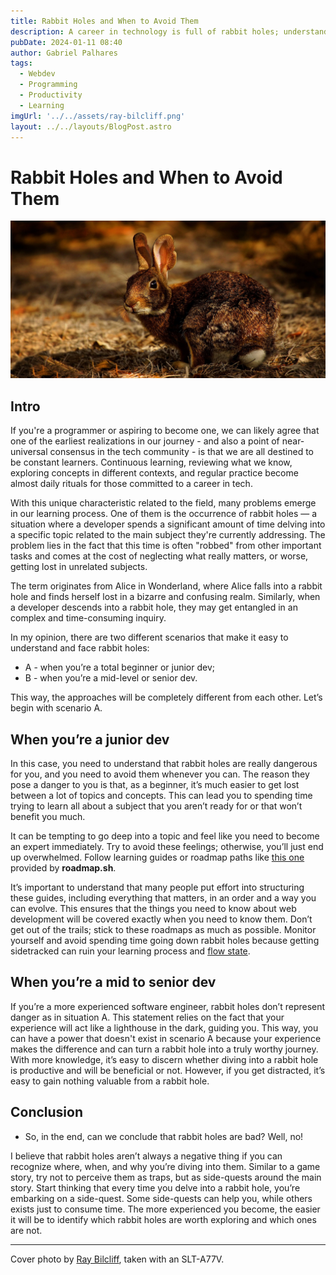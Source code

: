 ```yaml
---
title: Rabbit Holes and When to Avoid Them
description: A career in technology is full of rabbit holes; understand what they are and how to deal with them.
pubDate: 2024-01-11 08:40
author: Gabriel Palhares
tags: 
  - Webdev
  - Programming
  - Productivity
  - Learning
imgUrl: '../../assets/ray-bilcliff.png'
layout: ../../layouts/BlogPost.astro
---
```

# Rabbit Holes and When to Avoid Them

![Blog folder](../../assets/ray-bilcliff.png)

## Intro

If you're a programmer or aspiring to become one, we can likely agree that one of the earliest realizations in our journey - and also a point of near-universal consensus in the tech community - is that we are all destined to be constant learners. Continuous learning, reviewing what we know, exploring concepts in different contexts, and regular practice become almost daily rituals for those committed to a career in tech.

With this unique characteristic related to the field, many problems emerge in our learning process. One of them is the occurrence of rabbit holes — a situation where a developer spends a significant amount of time delving into a specific topic related to the main subject they're currently addressing. The problem lies in the fact that this time is often "robbed" from other important tasks and comes at the cost of neglecting what really matters, or worse, getting lost in unrelated subjects.

The term originates from Alice in Wonderland, where Alice falls into a rabbit hole and finds herself lost in a bizarre and confusing realm. Similarly, when a developer descends into a rabbit hole, they may get entangled in an complex and time-consuming inquiry.

In my opinion, there are two different scenarios that make it easy to understand and face rabbit holes:

- A - when you’re a total beginner or junior dev;
- B - when you’re a mid-level or senior dev.

This way, the approaches will be completely different from each other. Let’s begin with scenario A.

## When you’re a junior dev

In this case, you need to understand that rabbit holes are really dangerous for you, and you need to avoid them whenever you can. The reason they pose a danger to you is that, as a beginner, it’s much easier to get lost between a lot of topics and concepts. This can lead you to spending time trying to learn all about a subject that you aren’t ready for or that won’t benefit you much.

It can be tempting to go deep into a topic and feel like you need to become an expert immediately. Try to avoid these feelings; otherwise, you’ll just end up overwhelmed. Follow learning guides or roadmap paths like [this one](https://roadmap.sh/full-stack) provided by **roadmap.sh**.

It’s important to understand that many people put effort into structuring these guides, including everything that matters, in an order and a way you can evolve. This ensures that the things you need to know about web development will be covered exactly when you need to know them. Don’t get out of the trails; stick to these roadmaps as much as possible. Monitor yourself and avoid spending time going down rabbit holes because getting sidetracked can ruin your learning process and [flow state](https://www.betterup.com/blog/flow-state).

## When you’re a mid to senior dev

If you’re a more experienced software engineer, rabbit holes don’t represent danger as in situation A. This statement relies on the fact that your experience will act like a lighthouse in the dark, guiding you. This way, you can have a power that doesn't exist in scenario A because your experience makes the difference and can turn a rabbit hole into a truly worthy journey. With more knowledge, it’s easy to discern whether diving into a rabbit hole is productive and will be beneficial or not. However, if you get distracted, it’s easy to gain nothing valuable from a rabbit hole.


## Conclusion

- So, in the end, can we conclude that rabbit holes are bad? Well, no!

I believe that rabbit holes aren’t always a negative thing if you can recognize where, when, and why you’re diving into them. Similar to a game story, try not to perceive them as traps, but as side-quests around the main story. Start thinking that every time you delve into a rabbit hole, you’re embarking on a side-quest. Some side-quests can help you, while others exists just to consume time. The more experienced you become, the easier it will be to identify which rabbit holes are worth exploring and which ones are not.

---

Cover photo by [Ray Bilcliff](https://www.pexels.com/pt-br/@raybilcliff/), taken with an SLT-A77V.